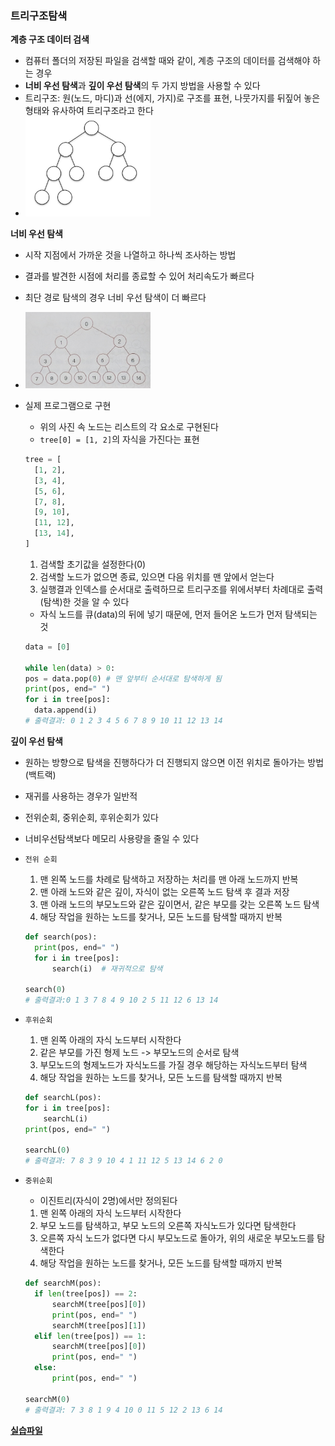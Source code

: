 ### 트리구조탐색

**계층 구조 데이터 검색**

- 컴퓨터 폴더의 저장된 파일을 검색할 때와 같이, 계층 구조의 데이터를 검색해야 하는 경우
- **너비 우선 탐색**과 **깊이 우선 탐색**의 두 가지 방법을 사용할 수 있다
- 트리구조: 원(노드, 마디)과 선(에지, 가지)로 구조를 표현, 나뭇가지를 뒤짚어 놓은 형태와 유사하여 트리구조라고 한다
- <img src="chap4_img/image.png" width="200">

**너비 우선 탐색**

- 시작 지점에서 가까운 것을 나열하고 하나씩 조사하는 방법
- 결과를 발견한 시점에 처리를 종료할 수 있어 처리속도가 빠르다
- 최단 경로 탐색의 경우 너비 우선 탐색이 더 빠르다
- <img src="chap4_img/image1.png" width="200">
- 실제 프로그램으로 구현

  - 위의 사진 속 노드는 리스트의 각 요소로 구현된다
  - `tree[0] = [1, 2]`의 자식을 가진다는 표현

  ```python
  tree = [
    [1, 2],
    [3, 4],
    [5, 6],
    [7, 8],
    [9, 10],
    [11, 12],
    [13, 14],
  ]
  ```

  1. 검색할 초기값을 설정한다(0)
  2. 검색할 노드가 없으면 종료, 있으면 다음 위치를 맨 앞에서 얻는다
  3. 실행결과 인덱스를 순서대로 출력하므로 트리구조를 위에서부터 차례대로 출력(탐색)한 것을 알 수 있다

  - 자식 노드를 큐(data)의 뒤에 넣기 때문에, 먼저 들어온 노드가 먼저 탐색되는 것

  ```python
  data = [0]

  while len(data) > 0:
  pos = data.pop(0) # 맨 앞부터 순서대로 탐색하게 됨
  print(pos, end=" ")
  for i in tree[pos]:
    data.append(i)
  # 출력결과: 0 1 2 3 4 5 6 7 8 9 10 11 12 13 14
  ```

**깊이 우선 탐색**

- 원하는 방향으로 탐색을 진행하다가 더 진행되지 않으면 이전 위치로 돌아가는 방법(백트랙)
- 재귀를 사용하는 경우가 일반적
- 전위순회, 중위순회, 후위순회가 있다
- 너비우선탐색보다 메모리 사용량을 줄일 수 있다
- `전위 순회`

  1. 맨 왼쪽 노드를 차례로 탐색하고 저장하는 처리를 맨 아래 노드까지 반복
  2. 맨 아래 노드와 같은 깊이, 자식이 없는 오른쪽 노드 탐색 후 결과 저장
  3. 맨 아래 노드의 부모노드와 같은 깊이면서, 같은 부모를 갖는 오른쪽 노드 탐색
  4. 해당 작업을 원하는 노드를 찾거나, 모든 노드를 탐색할 때까지 반복

  ```python
  def search(pos):
    print(pos, end=" ")
    for i in tree[pos]:
        search(i)  # 재귀적으로 탐색

  search(0)
  # 출력결과:0 1 3 7 8 4 9 10 2 5 11 12 6 13 14
  ```

- `후위순회`

  1. 맨 왼쪽 아래의 자식 노드부터 시작한다
  2. 같은 부모를 가진 형제 노드 -> 부모노드의 순서로 탐색
  3. 부모노드의 형제노드가 자식노드를 가질 경우 해당하는 자식노드부터 탐색
  4. 해당 작업을 원하는 노드를 찾거나, 모든 노드를 탐색할 때까지 반복

  ```python
  def searchL(pos):
  for i in tree[pos]:
      searchL(i)
  print(pos, end=" ")

  searchL(0)
  # 출력결과: 7 8 3 9 10 4 1 11 12 5 13 14 6 2 0
  ```

- `중위순회`

  - 이진트리(자식이 2명)에서만 정의된다

  1. 맨 왼쪽 아래의 자식 노드부터 시작한다
  2. 부모 노드를 탐색하고, 부모 노드의 오른쪽 자식노드가 있다면 탐색한다
  3. 오른쪽 자식 노드가 없다면 다시 부모노드로 돌아가, 위의 새로운 부모노드를 탐색한다
  4. 해당 작업을 원하는 노드를 찾거나, 모든 노드를 탐색할 때까지 반복

  ```python
  def searchM(pos):
    if len(tree[pos]) == 2:
        searchM(tree[pos][0])
        print(pos, end=" ")
        searchM(tree[pos][1])
    elif len(tree[pos]) == 1:
        searchM(tree[pos][0])
        print(pos, end=" ")
    else:
        print(pos, end=" ")

  searchM(0)
  # 출력결과: 7 3 8 1 9 4 10 0 11 5 12 2 13 6 14
  ```

**[실습파일](point3_ex.py)**
